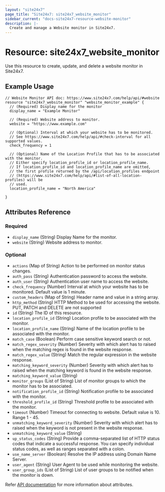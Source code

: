 ```yaml
---
layout: "site24x7"
page_title: "Site24x7: site24x7_website_monitor"
sidebar_current: "docs-site24x7-resource-website-monitor"
description: |-
  Create and manage a Website monitor in Site24x7.
---
```


# Resource: site24x7\_website\_monitor

Use this resource to create, update, and delete a website monitor in Site24x7.

## Example Usage

```hcl
// Website Monitor API doc: https://www.site24x7.com/help/api/#website
resource "site24x7_website_monitor" "website_monitor_example" {
  // (Required) Display name for the monitor
  display_name = "Example Monitor"

  // (Required) Website address to monitor.
  website = "https://www.example.com"

  // (Optional) Interval at which your website has to be monitored.
  // See https://www.site24x7.com/help/api/#check-interval for all supported values.
  check_frequency = 1

  // (Optional) Name of the Location Profile that has to be associated with the monitor. 
  // Either specify location_profile_id or location_profile_name.
  // If location_profile_id and location_profile_name are omitted,
  // the first profile returned by the /api/location_profiles endpoint
  // (https://www.site24x7.com/help/api/#list-of-all-location-profiles) will be
  // used.
  location_profile_name = "North America"

}
```

## Attributes Reference

### Required

* `display_name` (String) Display Name for the monitor.
* `website` (String) Website address to monitor.

### Optional

* `actions` (Map of String) Action to be performed on monitor status changes.
* `auth_pass` (String) Authentication password to access the website.
* `auth_user` (String) Authentication user name to access the website.
* `check_frequency` (Number) Interval at which your website has to be monitored. Default value is 1 minute.
* `custom_headers` (Map of String) Header name and value in a string array.
* `http_method` (String) HTTP Method to be used for accessing the website. PUT, PATCH and DELETE are not supported
* `id` (String) The ID of this resource.
* `location_profile_id` (String) Location profile to be associated with the monitor.
* `location_profile_name` (String) Name of the location profile to be associated with the monitor.
* `match_case` (Boolean) Perform case sensitive keyword search or not.
* `match_regex_severity` (Number) Severity with which alert has to raised when the matching regex is found in the website response.
* `match_regex_value` (String) Match the regular expression in the website response.
* `matching_keyword_severity` (Number) Severity with which alert has to raised when the matching keyword is found in the website response.
* `matching_keyword_value` (String)
* `monitor_groups` (List of String) List of monitor groups to which the monitor has to be associated.
* `notification_profile_id` (String) Notification profile to be associated with the monitor.
* `threshold_profile_id` (String) Threshold profile to be associated with the monitor.
* `timeout` (Number) Timeout for connecting to website. Default value is 10. Range 1 - 45.
* `unmatching_keyword_severity` (Number) Severity with which alert has to raised when the keyword is not present in the website response.
* `unmatching_keyword_value` (String)
* `up_status_codes` (String) Provide a comma-separated list of HTTP status codes that indicate a successful response. You can specify individual status codes, as well as ranges separated with a colon.
* `use_name_server` (Boolean) Resolve the IP address using Domain Name Server.
* `user_agent` (String) User Agent to be used while monitoring the website.
* `user_group_ids` (List of String) List of user groups to be notified when the monitor is down.


Refer [API documentation](https://www.site24x7.com/help/api/#website) for more information about attributes.